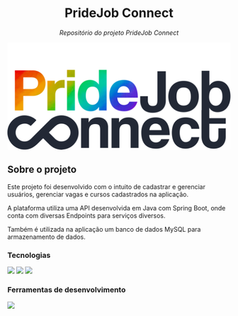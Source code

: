 <h1 align="center">PrideJob Connect</h1>
<p align="center"><i>Repositório do projeto PrideJob Connect</i></p>

![PrideJob](img/logo-pride-job.svg)

##  Sobre o projeto

Este projeto foi desenvolvido com o intuito de cadastrar e gerenciar usuários, gerenciar vagas e cursos cadastrados na aplicação.

A plataforma utiliza uma API desenvolvida em Java com Spring Boot, onde conta com diversas Endpoints para serviços diversos.

Também é utilizada na aplicação um banco de dados MySQL para armazenamento de dados.

### Tecnologias
<p display="inline-block">
  <img width="48" src="https://cdn.jsdelivr.net/gh/devicons/devicon@latest/icons/java/java-original.svg" />
  <img width="48" src="https://cdn.jsdelivr.net/gh/devicons/devicon@latest/icons/spring/spring-original-wordmark.svg" />
  <img width="48" src="https://cdn.jsdelivr.net/gh/devicons/devicon@latest/icons/mysql/mysql-original.svg" />
</p>

### Ferramentas de desenvolvimento

<p display="inline-block">
  <img width="48" src="https://cdn.jsdelivr.net/gh/devicons/devicon@latest/icons/eclipse/eclipse-original-wordmark.svg" />
</p>
